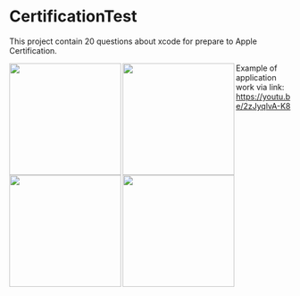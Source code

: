 # CertificationTest

This project contain 20 questions about xcode for prepare to Apple Certification.

<img src="https://github.com/ko1om8o/Certification-Test/blob/master/raw/IMG_2198.PNG" width="200" align = "left">
<img src="https://github.com/ko1om8o/Certification-Test/blob/master/raw/IMG_2199.PNG" width="200" align = "left">
<img src="https://github.com/ko1om8o/Certification-Test/blob/master/raw/IMG_2200.PNG" width="200" align = "left">
<img src="https://github.com/ko1om8o/Certification-Test/blob/master/raw/IMG_2201.PNG" width="200" align = "left">


Example of application work via link: https://youtu.be/2zJyqlvA-K8
